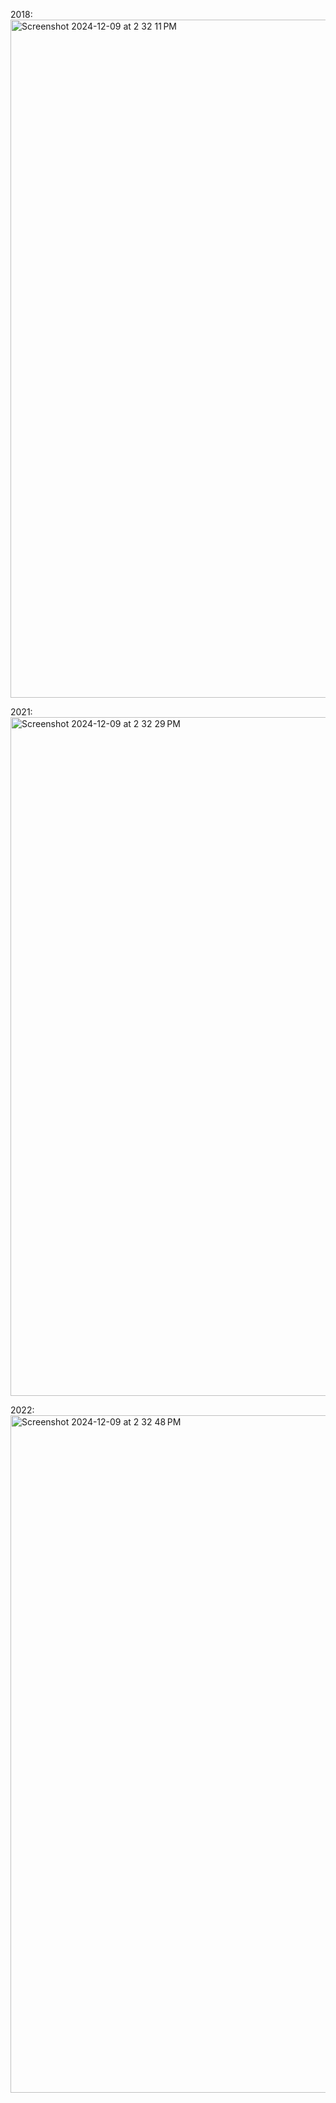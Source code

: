 2018:
<img width="1085" alt="Screenshot 2024-12-09 at 2 32 11 PM" src="https://github.com/user-attachments/assets/14c0bb74-dec9-48a4-84e0-20ab4a44667b">

2021:
<img width="1086" alt="Screenshot 2024-12-09 at 2 32 29 PM" src="https://github.com/user-attachments/assets/17dbd860-6fd6-4b6d-8831-eeb61cae75b0">

2022:
<img width="1084" alt="Screenshot 2024-12-09 at 2 32 48 PM" src="https://github.com/user-attachments/assets/31c5880e-0d0f-475a-b314-1d4fd28545ce">
